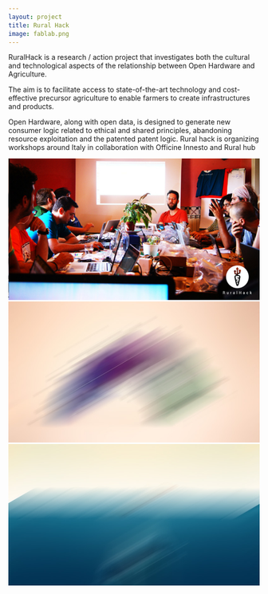 ```yaml
---
layout: project
title: Rural Hack
image: fablab.png
---
```

RuralHack is a research / action project that investigates both the cultural and technological aspects of the relationship between Open Hardware and Agriculture.

The aim is to facilitate access to state-of-the-art technology and cost-effective precursor agriculture to enable farmers to create infrastructures and products.

Open Hardware, along with open data, is designed to generate new consumer logic related to ethical and shared principles, abandoning resource exploitation and the patented patent logic.
Rural hack is organizing workshops around Italy in collaboration with Officine Innesto and Rural hub


<div class="photo-carousel">
    <img src="/images/blog/img-01.jpg">
    <img src="/images/blog/img-02.jpg">
    <img src="/images/blog/img-03.jpg">
</div>
